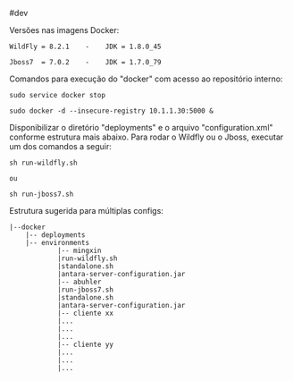 #dev

Versões nas imagens Docker:

	WildFly = 8.2.1	   -	JDK = 1.8.0_45

	Jboss7  = 7.0.2    - 	JDK = 1.7.0_79


Comandos para execução do "docker" com acesso ao repositório interno:
	
	sudo service docker stop
	
	sudo docker -d --insecure-registry 10.1.1.30:5000 &
	
	
Disponibilizar o diretório "deployments" e o arquivo "configuration.xml" conforme estrutura mais abaixo. Para rodar o Wildfly ou o Jboss, executar um dos comandos a seguir:

	sh run-wildfly.sh

	ou
	
	sh run-jboss7.sh
	

Estrutura sugerida para múltiplas configs:

	|--docker
		|-- deployments
	  	|-- environments
	     		|-- mingxin
	  			|run-wildfly.sh
	  			|standalone.sh
	  			|antara-server-configuration.jar
	     		|-- abuhler
	  			|run-jboss7.sh
	  			|standalone.sh
	  			|antara-server-configuration.jar
	     		|-- cliente xx
				|...
				|...
				|...
	     		|-- cliente yy
				|...
				|...
				|...

